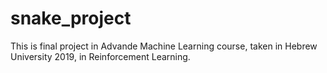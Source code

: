# snake_project

This is final project in Advande Machine Learning course, taken in Hebrew University 2019, in Reinforcement Learning. 
